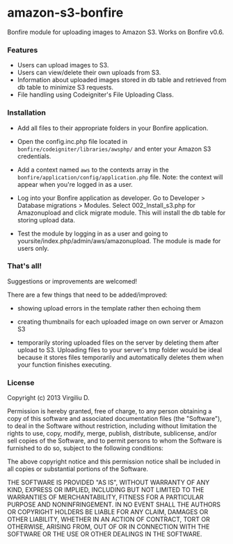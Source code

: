 amazon-s3-bonfire
=================

Bonfire module for uploading images to Amazon S3. Works on Bonfire v0.6.


### Features

 * Users can upload images to S3.
 * Users can view/delete their own uploads from S3.
 * Information about uploaded images stored in db table and retrieved from db table to minimize S3 requests.
 * File handling using Codeigniter's File Uploading Class.


### Installation


 * Add all files to their appropriate folders in your Bonfire application.

 * Open the config.inc.php file located in `bonfire/codeigniter/libraries/awsphp/` and enter your Amazon S3 credentials.

 * Add a context named `aws` to the contexts array in the `bonfire/application/config/application.php` file. Note: the context will appear when you're logged in as a user.

 * Log into your Bonfire application as developer. Go to Developer > Database migrations > Modules. Select 002_Install_s3.php for Amazonupload and click migrate module. This will install the db table for storing upload data.

 * Test the module by logging in as a user and going to yoursite/index.php/admin/aws/amazonupload. The module is made for users only.


### That's all! 

Suggestions or improvements are welcomed!

There are a few things that need to be added/improved:

* showing upload errors in the template rather then echoing them

* creating thumbnails for each uploaded image on own server or Amazon S3 

* temporarily storing uploaded files on the server by deleting them after upload to S3. Uploading files to your server's tmp folder would be ideal because it stores files temporarily and automatically deletes them when your function finishes executing.


### License 

Copyright (c) 2013 Virgiliu D.

Permission is hereby granted, free of charge, to any person obtaining a copy of this software and associated documentation files (the "Software"), to deal in the Software without restriction, including without limitation the rights to use, copy, modify, merge, publish, distribute, sublicense, and/or sell copies of the Software, and to permit persons to whom the Software is furnished to do so, subject to the following conditions:

The above copyright notice and this permission notice shall be included in all copies or substantial portions of the Software.

THE SOFTWARE IS PROVIDED "AS IS", WITHOUT WARRANTY OF ANY KIND, EXPRESS OR IMPLIED, INCLUDING BUT NOT LIMITED TO THE WARRANTIES OF MERCHANTABILITY, FITNESS FOR A PARTICULAR PURPOSE AND NONINFRINGEMENT. IN NO EVENT SHALL THE AUTHORS OR COPYRIGHT HOLDERS BE LIABLE FOR ANY CLAIM, DAMAGES OR OTHER LIABILITY, WHETHER IN AN ACTION OF CONTRACT, TORT OR OTHERWISE, ARISING FROM, OUT OF OR IN CONNECTION WITH THE SOFTWARE OR THE USE OR OTHER DEALINGS IN THE SOFTWARE.


